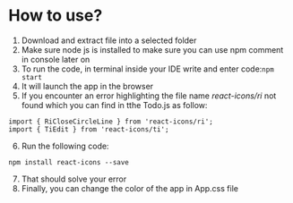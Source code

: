 # How to use?

1. Download and extract file into a selected folder
2. Make sure node js is installed to make sure you can use npm comment in console later on
3. To run the code, in terminal inside your IDE write and enter code:``` npm start ```
4. It will launch the app in the browser
5. If you encounter an error highlighting the file name *react-icons/ri* not found which you can find in tthe Todo.js as follow:
```
import { RiCloseCircleLine } from 'react-icons/ri'; 
import { TiEdit } from 'react-icons/ti';
```
6. Run the following code:
```
npm install react-icons --save
```
7. That should solve your error
8. Finally, you can change the color of the app in App.css file
